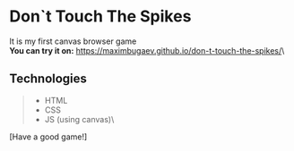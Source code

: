 # Don`t Touch The Spikes
It is my first canvas browser game\
**You can try it on:** <https://maximbugaev.github.io/don-t-touch-the-spikes/>\

## Technologies
> * HTML
> * CSS
> * JS (using canvas)\

[Have a good game!]
